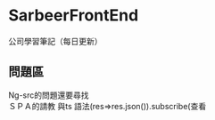# SarbeerFrontEnd
公司學習筆記（每日更新）<br />

## 問題區
Ng-src的問題還要尋找<br />
ＳＰＡ的請教 與ts 語法(res=>res.json()).subscribe(查看
